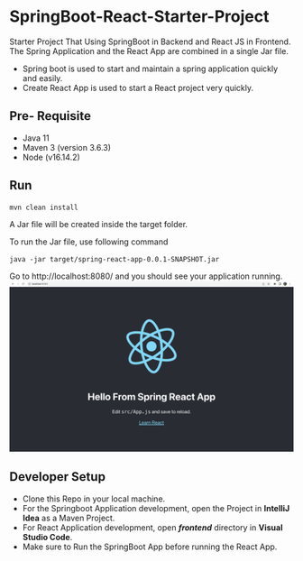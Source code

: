 # SpringBoot-React-Starter-Project
Starter Project That Using SpringBoot in Backend and React JS in Frontend.
The Spring Application and the React App are combined in a single Jar file.

* Spring boot is used to start and maintain a spring application quickly and easily.
* Create React App is used to start a React project very quickly.

## Pre- Requisite

* Java 11
* Maven 3 (version 3.6.3)
* Node (v16.14.2)

## Run

```
mvn clean install
```
A Jar file will be created inside the target folder.

To run the Jar file, use following command

```
java -jar target/spring-react-app-0.0.1-SNAPSHOT.jar
```

Go to http://localhost:8080/ and you should see your application running.
![](documentatonFiles/SpringReactAppMainScreen.png)

## Developer Setup

* Clone this Repo in your local machine.
* For the Springboot Application development, open the Project in **IntelliJ Idea** as a Maven Project.
* For React Application development, open **_frontend_** directory in **Visual Studio Code**.
* Make sure to Run the SpringBoot App before running the React App.